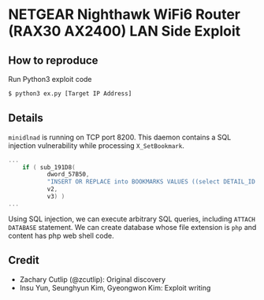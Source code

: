 # NETGEAR Nighthawk WiFi6 Router (RAX30 AX2400) LAN Side Exploit

## How to reproduce

Run Python3 exploit code

```sh
$ python3 ex.py [Target IP Address]
```

## Details

`minidlnad` is running on TCP port 8200.
This daemon contains a SQL injection vulnerability while processing `X_SetBookmark`.

```c
...
    if ( sub_191D8(
           dword_57B50,
           "INSERT OR REPLACE into BOOKMARKS VALUES ((select DETAIL_ID from OBJECTS where OBJECT_ID = '%q'), %q)",
           v2,
           v3) )
...
```

Using SQL injection, we can execute arbitrary SQL queries, including `ATTACH DATABASE` statement.
We can create database whose file extension is `php` and content has php web shell code.

## Credit
- Zachary Cutlip (@zcutlip): Original discovery
- Insu Yun, Seunghyun Kim, Gyeongwon Kim: Exploit writing
